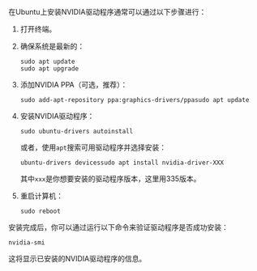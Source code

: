 在Ubuntu上安装NVIDIA驱动程序通常可以通过以下步骤进行：

1. 打开终端。
    
2. 确保系统是最新的：
    
    ```
    sudo apt update
    sudo apt upgrade
    ```
    
3. 添加NVIDIA PPA（可选，推荐）：
    
    ```
    sudo add-apt-repository ppa:graphics-drivers/ppasudo apt update
    ```
    
4. 安装NVIDIA驱动程序：
    
    ```
    sudo ubuntu-drivers autoinstall
    ```
    
    或者，使用`apt`搜索可用驱动程序并选择安装：
    
    ```
    ubuntu-drivers devicessudo apt install nvidia-driver-XXX
    ```
    
    其中`xxx`是你想要安装的驱动程序版本，这里用335版本。
    
5. 重启计算机：
    
    ```
    sudo reboot
    ```
    

安装完成后，你可以通过运行以下命令来验证驱动程序是否成功安装：

```
nvidia-smi
```

这将显示已安装的NVIDIA驱动程序的信息。